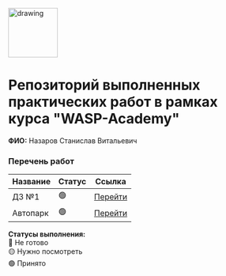 <a href="https://wasp-academy.com"><img src="https://wasp-academy.com/Resources/wasp-logo.png" alt="drawing" width="100"/></a>

# Репозиторий выполненных практических работ в рамках курса "WASP-Academy"
**ФИО:** Назаров Станислав Витальевич

### Перечень работ

Название          | Статус | Ссылка
------------------|--------|--------
ДЗ №1             | 🟢    | <a href="https://github.com/pauker-vielleicht/wasp_homework/tree/main/first_task">Перейти</a> 
Автопарк          | 🟢    | <a href="https://github.com/pauker-vielleicht/wasp_homework/tree/master/autopark">Перейти</a>

**Статусы выполнения:** <br>
🔴 Не готово <br>
🟡 Нужно посмотреть <br>
🟢 Принято <br>

